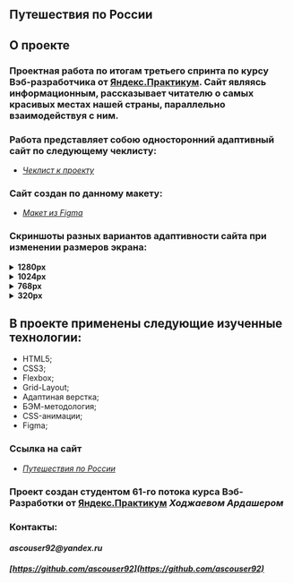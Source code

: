 ## Путешествия по России

## О проекте
### Проектная работа по итогам третьего спринта по курсу Вэб-разработчика от [Яндекс.Практикум](https://practicum.yandex.ru/). Сайт являясь информационным, рассказывает читателю о самых красивых местах нашей страны, параллельно взаимодействуя с ним.
### Работа представляет собою односторонний адаптивный сайт по следующему чеклисту:
- *[Чеклист к проекту](https://code.s3.yandex.net/web-developer/checklists-pdf/new-program/checklist-3.pdf)*

### Сайт создан по данному макету:
- *[Макет из Figma](https://www.figma.com/file/5S2WSbEFL6awjVWJ0NWL8Q/Sprint-3_-Russia-_-desktop-mobile?node-id=28503%3A0)*

### Скриншоты разных вариантов адаптивности сайта при изменении размеров экрана:
<details><summary><b>1280px</b></summary>
  
![1280px](images/prototype/1280.png)
  
 </details>
 
 <details><summary><b>1024px</b></summary>
  
![1280px](images/prototype/1024.png)
  
 </details>

<details><summary><b>768px</b></summary>
  
![1280px](images/prototype/768.png)
  
 </details>
 
 <details><summary><b>320px</b></summary>
  
![1280px](images/prototype/320.png)
  
 </details>

## В проекте применены следующие изученные технологии:
- HTML5;
- CSS3;
- Flexbox;
- Grid-Layout;
- Адаптиная верстка;
- БЭМ-методология;
- CSS-анимации;
- Figma;

### Cсылка на сайт 
- *[Путешествия по России](https://ascouser92.github.io/russian-travel/)*

### Проект создан студентом 61-го потока курса Вэб-Разработки от [Яндекс.Практикум](https://practicum.yandex.ru/) _Ходжаевом Ардашером_
### Контакты:
#### _ascouser92@yandex.ru_
#### _[https://github.com/ascouser92](https://github.com/ascouser92)_

